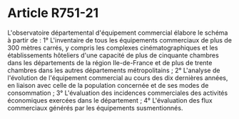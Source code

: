 # Article R751-21

L'observatoire départemental d'équipement commercial élabore le schéma à partir de :   1° L'inventaire de tous les équipements commerciaux de plus de 300 mètres carrés, y compris les complexes cinématographiques et les établissements hôteliers d'une capacité de plus de cinquante chambres dans les départements de la région Ile-de-France et de plus de trente chambres dans les autres départements métropolitains ;   2° L'analyse de l'évolution de l'équipement commercial au cours des dix dernières années, en liaison avec celle de la population concernée et de ses modes de consommation ;   3° L'évaluation des incidences commerciales des activités économiques exercées dans le département ;   4° L'évaluation des flux commerciaux générés par les équipements susmentionnés.